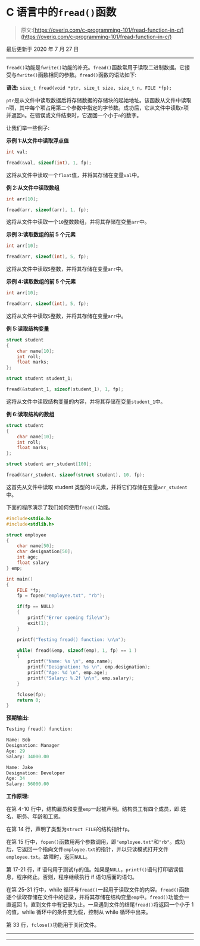 # C 语言中的`fread()`函数

> 原文:[https://overiq.com/c-programming-101/fread-function-in-c/](https://overiq.com/c-programming-101/fread-function-in-c/)

最后更新于 2020 年 7 月 27 日

* * *

`fread()`功能是`fwrite()`功能的补充。`fread()`函数常用于读取二进制数据。它接受与`fwrite()`函数相同的参数。`fread()`函数的语法如下:

**语法:** `size_t fread(void *ptr, size_t size, size_t n, FILE *fp);`

`ptr`是从文件中读取数据后将存储数据的存储块的起始地址。该函数从文件中读取`n`项，其中每个项占用第二个参数中指定的字节数。成功后，它从文件中读取`n`项并返回`n`。在错误或文件结束时，它返回一个小于`n`的数字。

让我们举一些例子:

**示例 1:从文件中读取浮点值**

```c
int val;

fread(&val, sizeof(int), 1, fp);

```

这将从文件中读取一个`float`值，并将其存储在变量`val`中。

**例 2:从文件中读取数组**

```c
int arr[10];

fread(arr, sizeof(arr), 1, fp);

```

这将从文件中读取一个`10`整数数组，并将其存储在变量`arr`中。

**示例 3:读取数组的前 5 个元素**

```c
int arr[10];

fread(arr, sizeof(int), 5, fp);

```

这将从文件中读取`5`整数，并将其存储在变量`arr`中。

**示例 4:读取数组的前 5 个元素**

```c
int arr[10];

fread(arr, sizeof(int), 5, fp);

```

这将从文件中读取`5`整数，并将其存储在变量`arr`中。

**例 5:读取结构变量**

```c
struct student
{
    char name[10];
    int roll;
    float marks;
};

struct student student_1;

fread(&student_1, sizeof(student_1), 1, fp);

```

这将从文件中读取结构变量的内容，并将其存储在变量`student_1`中。

**例 6:读取结构的数组**

```c
struct student
{
    char name[10];
    int roll;
    float marks;
};

struct student arr_student[100];

fread(&arr_student, sizeof(struct student), 10, fp);

```

这首先从文件中读取 student 类型的`10`元素，并将它们存储在变量`arr_student`中。

下面的程序演示了我们如何使用`fread()`功能。

```c
#include<stdio.h>
#include<stdlib.h>

struct employee
{
    char name[50];
    char designation[50];
    int age;
    float salary
} emp;

int main()
{
    FILE *fp;
    fp = fopen("employee.txt", "rb");

    if(fp == NULL)
    {
        printf("Error opening file\n");
        exit(1);
    }

    printf("Testing fread() function: \n\n");

    while( fread(&emp, sizeof(emp), 1, fp) == 1 )
    {
        printf("Name: %s \n", emp.name);
        printf("Designation: %s \n", emp.designation);
        printf("Age: %d \n", emp.age);
        printf("Salary: %.2f \n\n", emp.salary);
    }

    fclose(fp);
    return 0;
}

```

**预期输出:**

```c
Testing fread() function:

Name: Bob
Designation: Manager
Age: 29
Salary: 34000.00

Name: Jake
Designation: Developer
Age: 34
Salary: 56000.00

```

**工作原理:**

在第 4-10 行中，结构雇员和变量`emp`一起被声明。结构员工有四个成员，即:姓名、职务、年龄和工资。

在第 14 行，声明了类型为`struct FILE`的结构指针`fp`。

在第 15 行中，`fopen()`函数用两个参数调用，即`"employee.txt"`和`"rb"`。成功后，它返回一个指向文件`employee.txt`的指针，并以只读模式打开文件`employee.txt`。故障时，返回`NULL`。

第 17-21 行，if 语句用于测试`fp`的值。如果是`NULL`，`printf()`语句打印错误信息，程序终止。否则，程序继续执行 if 语句后面的语句。

在第 25-31 行中，while 循环与`fread()`一起用于读取文件的内容。`fread()`函数逐个读取存储在文件中的记录，并将其存储在结构变量`emp`中。`fread()`功能会一直返回 1，直到文件中有记录为止。一旦遇到文件的结尾`fread()`将返回一个小于 1 的值，while 循环中的条件变为假，控制从 while 循环中出来。

第 33 行，`fclose()`功能用于关闭文件。

* * *

* * *